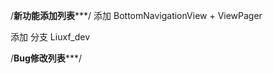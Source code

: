 

/********************新功能添加列表***********************/
添加  BottomNavigationView + ViewPager

添加  分支 Liuxf_dev


/********************Bug修改列表***********************/
